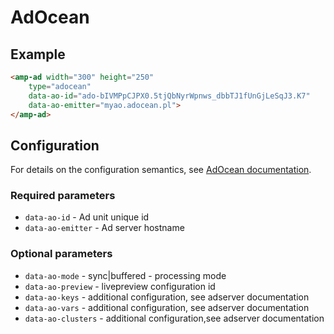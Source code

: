 <!---
Copyright 2017 The AMP HTML Authors. All Rights Reserved.

Licensed under the Apache License, Version 2.0 (the "License");
you may not use this file except in compliance with the License.
You may obtain a copy of the License at

      http://www.apache.org/licenses/LICENSE-2.0

Unless required by applicable law or agreed to in writing, software
distributed under the License is distributed on an "AS-IS" BASIS,
WITHOUT WARRANTIES OR CONDITIONS OF ANY KIND, either express or implied.
See the License for the specific language governing permissions and
limitations under the License.
-->

# AdOcean

## Example

```html
<amp-ad width="300" height="250"
    type="adocean"
    data-ao-id="ado-bIVMPpCJPX0.5tjQbNyrWpnws_dbbTJ1fUnGjLeSqJ3.K7"
    data-ao-emitter="myao.adocean.pl">
</amp-ad>
```

## Configuration

For details on the configuration semantics, see [AdOcean documentation](http://www.adocean-global.com).

### Required parameters 

- `data-ao-id` - Ad unit unique id
- `data-ao-emitter` - Ad server hostname

### Optional parameters 

- `data-ao-mode` - sync|buffered - processing mode
- `data-ao-preview` - livepreview configuration id
- `data-ao-keys` - additional configuration, see adserver documentation
- `data-ao-vars` - additional configuration, see adserver documentation
- `data-ao-clusters` - additional configuration,see adserver documentation
